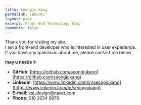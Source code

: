 ```yaml
---
title: Seongju Kang
permalink: /about/
layout: page
excerpt: Front-End Technology Blog
comments: false
---
```


Thank you for visiting my site.  
I am a front-end developer who is interested in user experience.  
If you have any questions about me, please contact me below.

**may u needs ✨**
- **GitHub**: [https://github.com/seongjukang](https://github.com/seongjukang)
- **Linkedin**: [https://www.linkedin.com/in/seongjukang](https://www.linkedin.com/in/seongjukang)
- **E-mail**: ksj_design@naver.com
- **Phone**: 010 2654 9876
